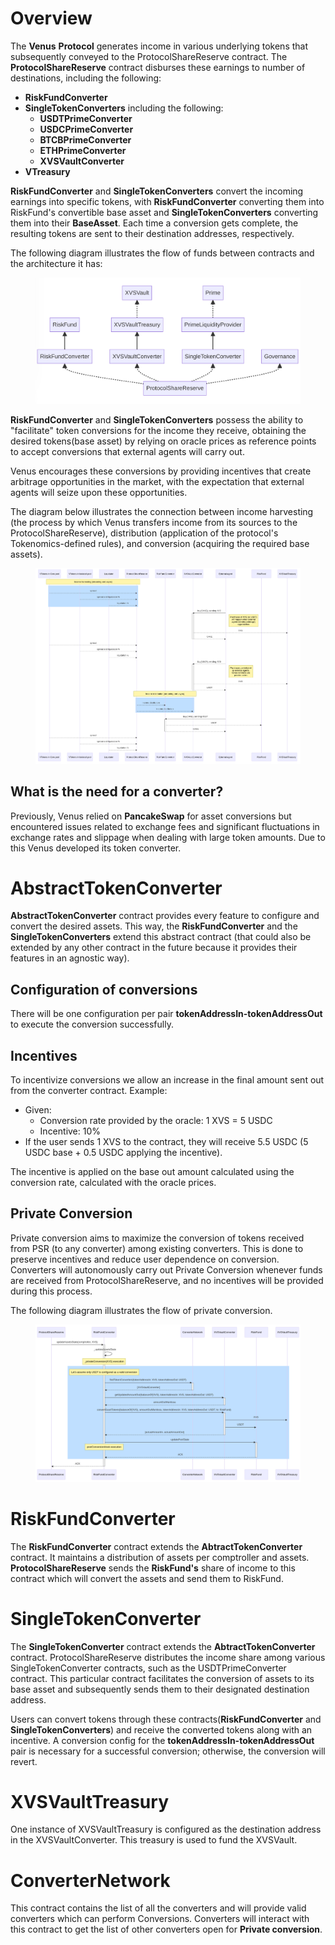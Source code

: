 # Overview

The **Venus** **Protocol** generates income in various underlying tokens that subsequently conveyed to the ProtocolShareReserve contract. The **ProtocolShareReserve** contract disburses these earnings to number of destinations, including the following:

- **RiskFundConverter**
- **SingleTokenConverters** including the following:
  - **USDTPrimeConverter**
  - **USDCPrimeConverter**
  - **BTCBPrimeConverter**
  - **ETHPrimeConverter**
  - **XVSVaultConverter**
- **VTreasury**

**RiskFundConverter** and **SingleTokenConverters** convert the incoming earnings into specific tokens, with **RiskFundConverter** converting them into RiskFund's convertible base asset and **SingleTokenConverters** converting them into their **BaseAsset**. Each time a conversion gets complete, the resulting tokens are sent to their destination addresses, respectively.

The following diagram illustrates the flow of funds between contracts and the architecture it has:

<figure><img src="../../.gitbook/assets/Screenshot from 2023-12-21 15-49-37.png" alt=""><figcaption></figcaption></figure>

**RiskFundConverter** and **SingleTokenConverters** possess the ability to "facilitate" token conversions for the income they receive, obtaining the desired tokens(base asset) by relying on oracle prices as reference points to accept conversions that external agents will carry out.

Venus encourages these conversions by providing incentives that create arbitrage opportunities in the market, with the expectation that external agents will seize upon these opportunities.

The diagram below illustrates the connection between income harvesting (the process by which Venus transfers income from its sources to the ProtocolShareReserve), distribution (application of the protocol's Tokenomics-defined rules), and conversion (acquiring the required base assets).

<figure><img src="../../.gitbook/assets/Screenshot from 2023-09-05 11-45-26.png" alt=""><figcaption></figcaption></figure>

## What is the need for a converter?

Previously, Venus relied on **PancakeSwap** for asset conversions but encountered issues related to exchange fees and significant fluctuations in exchange rates and slippage when dealing with large token amounts. Due to this Venus developed its token converter.

# AbstractTokenConverter

**AbstractTokenConverter** contract provides every feature to configure and convert the desired assets. This way, the **RiskFundConverter** and the **SingleTokenConverters** extend this abstract contract (that could also be extended by any other contract in the future because it provides their features in an agnostic way).


## Configuration of conversions

There will be one configuration per pair **tokenAddressIn-tokenAddressOut** to execute the conversion successfully.

## Incentives

To incentivize conversions we allow an increase in the final amount sent out from the converter contract. Example:

- Given:
    - Conversion rate provided by the oracle: 1 XVS = 5 USDC
    - Incentive: 10%
- If the user sends 1 XVS to the contract, they will receive 5.5 USDC (5 USDC base + 0.5 USDC applying the incentive).

The incentive is applied on the base out amount calculated using the conversion rate, calculated with the oracle prices.

## Private Conversion
Private conversion aims to maximize the conversion of tokens received from PSR (to any converter) among existing converters. This is done to preserve incentives and reduce user dependence on conversion. Converters will autonomously carry out Private Conversion whenever funds are received from ProtocolShareReserve, and no incentives will be provided during this process.

The following diagram illustrates the flow of private conversion.

<figure><img src="../../.gitbook/assets/Screenshot from 2023-12-21 15-24-18.png" alt=""><figcaption></figcaption></figure>

# RiskFundConverter

The **RiskFundConverter** contract extends the **AbtractTokenConverter** contract. It maintains a distribution of assets per comptroller and assets. **ProtocolShareReserve** sends the **RiskFund's** share of income to this contract which will convert the assets and send them to RiskFund.


# SingleTokenConverter

The **SingleTokenConverter** contract extends the **AbtractTokenConverter** contract. ProtocolShareReserve distributes the income share among various SingleTokenConverter contracts, such as the USDTPrimeConverter contract. This particular contract facilitates the conversion of assets to its base asset and subsequently sends them to their designated destination address.

Users can convert tokens through these contracts(**RiskFundConverter** and **SingleTokenConverters**) and receive the converted tokens along with an incentive. A conversion config for the **tokenAddressIn-tokenAddressOut** pair is necessary for a successful conversion; otherwise, the conversion will revert.

# XVSVaultTreasury

One instance of XVSVaultTreasury is configured as the destination address in the XVSVaultConverter.
This treasury is used to fund the XVSVault.

# ConverterNetwork
This contract contains the list of all the converters and will provide valid converters which can perform Conversions.
Converters will interact with this contract to get the list of other converters open for **Private conversion**.